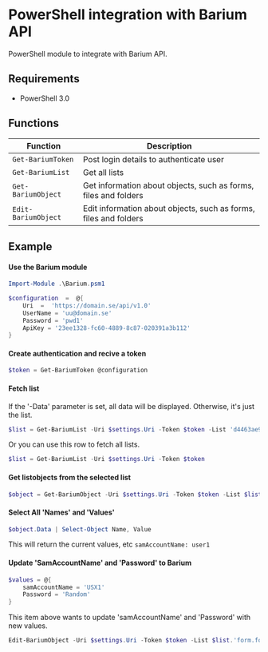 # PowerShell integration with Barium API

PowerShell module to integrate with Barium API.

## Requirements

- PowerShell 3.0

## Functions

| Function            | Description                                                      |
| ------------------- | ---------------------------------------------------------------- |
| `Get-BariumToken`   | Post login details to authenticate user                          |
| `Get-BariumList`    | Get all lists                                                    |
| `Get-BariumObject`  | Get information about objects, such as forms, files and folders  |
| `Edit-BariumObject` | Edit information about objects, such as forms, files and folders |

## Example

#### Use the Barium module

```powershell
Import-Module .\Barium.psm1

$configuration  =  @{
    Uri  =  'https://domain.se/api/v1.0'
    UserName = 'uu@domain.se'
    Password = 'pwd1'
    ApiKey = '23ee1328-fc60-4889-8c87-020391a3b112'
}
```

#### Create authentication and recive a token

```powershell
$token = Get-BariumToken @configuration
```

#### Fetch list

If the '-Data' parameter is set, all data will be displayed. Otherwise, it's just the list.

```powershell
$list = Get-BariumList -Uri $settings.Uri -Token $token -List 'd4463ae9-a50a-49ab-9160-80c60637c78d' -Data
```

Or you can use this row to fetch all lists.

```powershell
$list = Get-BariumList -Uri $settings.Uri -Token $token
```

#### Get listobjects from the selected list

```powershell
$object = Get-BariumObject -Uri $settings.Uri -Token $token -List $list.'form.formId'
```

#### Select All 'Names' and 'Values'

```powershell
$object.Data | Select-Object Name, Value
```

This will return the current values, etc `samAccountName: user1`

#### Update 'SamAccountName' and 'Password' to Barium

```powershell
$values = @{
    samAccountName = 'USX1'
    Password = 'Random'
}
```

This item above wants to update 'samAccountName' and 'Password' with new values.

```powershell
Edit-BariumObject -Uri $settings.Uri -Token $token -List $list.'form.formId' -Values $values
```
